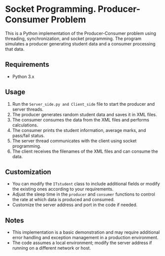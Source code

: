 # Socket Programming. Producer-Consumer Problem

This is a Python implementation of the Producer-Consumer problem using threading, synchronization, and socket programming. The program simulates a producer generating student data and a consumer processing that data.

## Requirements

- Python 3.x

## Usage

1. Run the `Server_side.py and Client_side` file to start the producer and server threads.
2. The producer generates random student data and saves it in XML files.
3. The consumer consumes the data from the XML files and performs calculations.
4. The consumer prints the student information, average marks, and pass/fail status.
5. The server thread communicates with the client using socket programming.
6. The client receives the filenames of the XML files and can consume the data.

## Customization

- You can modify the `ITstudent` class to include additional fields or modify the existing ones according to your requirements.
- Adjust the sleep time in the `producer` and `consumer` functions to control the rate at which data is produced and consumed.
- Customize the server address and port in the code if needed.

## Notes

- This implementation is a basic demonstration and may require additional error handling and exception management in a production environment.
- The code assumes a local environment; modify the server address if running on a different network or host.
